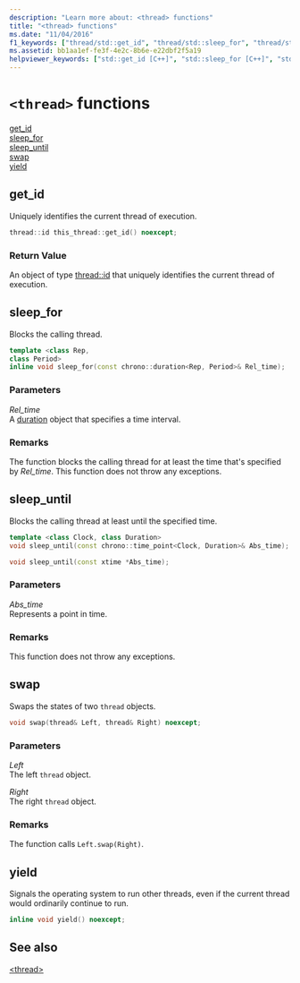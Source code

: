 ```yaml
---
description: "Learn more about: <thread> functions"
title: "<thread> functions"
ms.date: "11/04/2016"
f1_keywords: ["thread/std::get_id", "thread/std::sleep_for", "thread/std::sleep_until", "thread/std::swap", "thread/std::yield"]
ms.assetid: bb1aa1ef-fe3f-4e2c-8b6e-e22dbf2f5a19
helpviewer_keywords: ["std::get_id [C++]", "std::sleep_for [C++]", "std::sleep_until [C++]", "std::swap [C++]", "std::yield [C++]"]
---
```

# `<thread>` functions

[get_id](#get_id)\
[sleep_for](#sleep_for)\
[sleep_until](#sleep_until)\
[swap](#swap)\
[yield](#yield)

## <a name="get_id"></a> get_id

Uniquely identifies the current thread of execution.

```cpp
thread::id this_thread::get_id() noexcept;
```

### Return Value

An object of type [thread::id](../standard-library/thread-class.md) that uniquely identifies the current thread of execution.

## <a name="sleep_for"></a> sleep_for

Blocks the calling thread.

```cpp
template <class Rep,
class Period>
inline void sleep_for(const chrono::duration<Rep, Period>& Rel_time);
```

### Parameters

*Rel_time*\
A [duration](../standard-library/duration-class.md) object that specifies a time interval.

### Remarks

The function blocks the calling thread for at least the time that's specified by *Rel_time*. This function does not throw any exceptions.

## <a name="sleep_until"></a> sleep_until

Blocks the calling thread at least until the specified time.

```cpp
template <class Clock, class Duration>
void sleep_until(const chrono::time_point<Clock, Duration>& Abs_time);

void sleep_until(const xtime *Abs_time);
```

### Parameters

*Abs_time*\
Represents a point in time.

### Remarks

This function does not throw any exceptions.

## <a name="swap"></a> swap

Swaps the states of two `thread` objects.

```cpp
void swap(thread& Left, thread& Right) noexcept;
```

### Parameters

*Left*\
The left `thread` object.

*Right*\
The right `thread` object.

### Remarks

The function calls `Left.swap(Right)`.

## <a name="yield"></a> yield

Signals the operating system to run other threads, even if the current thread would ordinarily continue to run.

```cpp
inline void yield() noexcept;
```

## See also

[\<thread>](../standard-library/thread.md)
